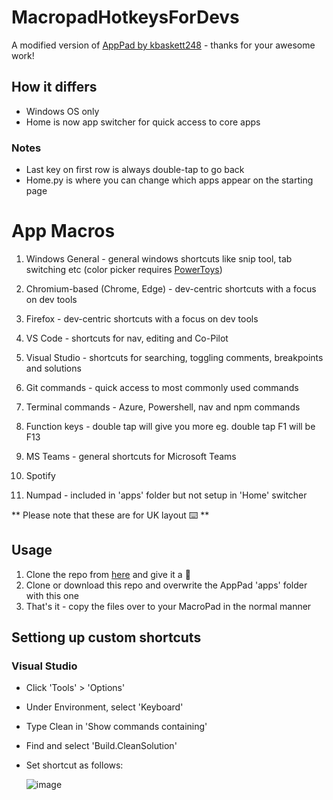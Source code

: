 # MacropadHotkeysForDevs

A modified version of [AppPad by kbaskett248](https://github.com/kbaskett248/adafruit_MacroPad) - thanks for your awesome work!

## How it differs
- Windows OS only
- Home is now app switcher for quick access to core apps

### Notes
- Last key on first row is always double-tap to go back
- Home.py is where you can change which apps appear on the starting page

# App Macros
1. Windows General - general windows shortcuts like snip tool, tab switching etc (color picker requires [PowerToys](https://docs.microsoft.com/en-us/windows/powertoys/))
2. Chromium-based (Chrome, Edge) - dev-centric shortcuts with a focus on dev tools
3. Firefox - dev-centric shortcuts with a focus on dev tools
4. VS Code - shortcuts for nav, editing and Co-Pilot
5. Visual Studio - shortcuts for searching, toggling comments, breakpoints and solutions
6. Git commands - quick access to most commonly used commands
7. Terminal commands - Azure, Powershell, nav and npm commands
8. Function keys - double tap will give you more eg. double tap F1 will be F13
9. MS Teams - general shortcuts for Microsoft Teams 
10. Spotify

11. Numpad - included in 'apps' folder but not setup in 'Home' switcher

** Please note that these are for UK layout ⌨️ **

## Usage
1. Clone the repo from [here](https://github.com/kbaskett248/adafruit_MacroPad) and give it a 🌟
2. Clone or download this repo and overwrite the AppPad 'apps' folder with this one
3. That's it - copy the files over to your MacroPad in the normal manner

## Settiong up custom shortcuts
### Visual Studio
- Click 'Tools' > 'Options'
- Under Environment, select 'Keyboard'
- Type Clean in 'Show commands containing'
- Find and select 'Build.CleanSolution'
- Set shortcut as follows:

  ![image](https://user-images.githubusercontent.com/33488943/174443056-653881eb-3280-4841-a737-dfbd4cee1b43.png)
